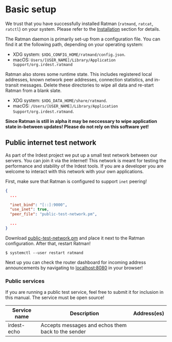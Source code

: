 # Basic setup


We trust that you have successfully installed Ratman (`ratmand`,
`ratcat`, `ratctl`) on your system.  Please refer to the
[Installation](../installation/index.md) section for details.

The Ratman daemon is primarily set-up from a configuration file.  You
can find it at the following path, depending on your operating system:

- XDG system: `$XDG_CONFIG_HOME/ratmand/config.json`.
- macOS: `Users/[USER_NAME]/Library/Application Support/org.irdest.ratmand`

Ratman also stores some runtime state.  This includes registered local
addresses, known network peer addresses, connection statistics, and
in-transit messages.  Delete these directories to wipe all data and
re-start Ratman from a blank slate.

  - XDG system: `$XDG_DATA_HOME/share/ratmand`.
  - macOS:  `/Users/[USER_NAME]/Library/Application Support/org.irdest.ratmand`.

**Since Ratman is still in alpha it may be neccessary to wipe
application state in-between updates!  Please do not rely on this
software yet!**


## Public internet test network

As part of the Irdest project we put up a small test network between
our servers.  You can join it via the internet!  This network is meant
for testing the performance and stability of the Irdest tools.  If you
are a developer you are welcome to interact with this network with
your own applications.

First, make sure that Ratman is configured to support `inet` peering!

```json
{
  ...

  "inet_bind": "[::]:9000",
  "use_inet": true,
  "peer_file": "public-test-network.pm",

  ...
}
```

Download [public-test-network.pm]() and place it next to the Ratman
configuration.  After that, restart Ratman!

```console
$ systemctl --user restart ratmand
```

Next up you can check the router dashboard for incoming address
announcements by navigating to
[localhost:8080](http://localhost:8080) in your browser!

### Public services

If you are running a public test service, feel free to submit it for
inclusion in this manual.  The service must be open source!

| Service name | Description                                        | Address(es) |
|--------------|----------------------------------------------------|-------------|
| irdest-echo  | Accepts messages and echos them back to the sender |             |

